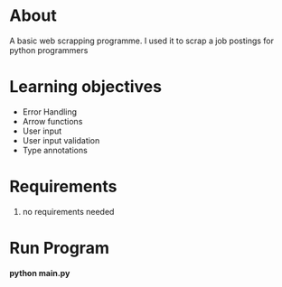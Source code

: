 # About
A basic web scrapping programme. I used it to scrap a job postings for python programmers

# Learning objectives
- Error Handling
- Arrow functions
- User input
- User input validation
- Type annotations

# Requirements
1. no requirements needed


# Run Program
**python main.py**
